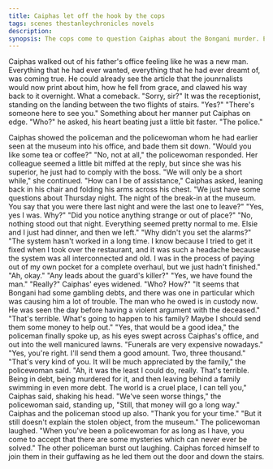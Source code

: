 ```yaml
---
title: Caiphas let off the hook by the cops
tags: scenes thestanleychronicles novels 
description: 
synopsis: The cops come to question Caiphas about the Bongani murder. ENDS WITH THEM pinning the blame on the wrong man and closing the case.
---
```


Caiphas walked out of his father's office feeling like he was a new man. Everything that he had ever wanted, everything that he had ever dreamt of, was coming true. He could already see the article that the jounrnalists would now print about him, how he fell from grace, and clawed his way back to it overnight. What a comeback.
"Sorry, sir?" 
It was the receptionist, standing on the landing between the two flights of stairs. 
"Yes?"
"There's someone here to see you." 
Something about her manner put Caiphas on edge.
"Who?" he asked, his heart beating just a little bit faster.
"The police."

Caiphas showed the policeman and the policewoman whom he had earlier seen at the museum into his office, and bade them sit down.
"Would you like some tea or coffee?"
"No, not at all," the policewoman responded. Her colleague seemed a little bit miffed at the reply, but since she was his superior, he just had to comply with the boss. "We will only be a short while," she continued.
"How can I be of assistance," Caiphas asked, leaning back in his chair and folding his arms across his chest.
"We just have some questions about Thursday night. The night of the break-in at the museum. You say that you were there last night and were the last one to leave?"
"Yes, yes I was. Why?"
"Did you notice anything strange or out of place?"
"No, nothing stood out that night. Everything seemed pretty normal to me. Elsie and I just had dinner, and then we left."
"Why didn't you set the alarms?"
"The system hasn't worked in a long time. I know because I tried to get it fixed when I took over the restaurant, and it was such a headache because the system was all interconnected and old. I was in the process of paying out of my own pocket for a complete overhaul, but we just hadn't finished."
"Ah, okay."
"Any leads about the guard's killer?"
"Yes, we have found the man."
"Really?" Caiphas' eyes widened. "Who? How?"
"It seems that Bongani had some gambling debts, and there was one in particular which was causing him a lot of trouble. The man who he owed is in custody now. He was seen the day before having a violent argument with the deceased."
"That's terrible. What's going to happen to his family? Maybe I should send them some money to help out."
"Yes, that would be a good idea," the policeman finally spoke up, as his eyes swept across Caiphas's office, and out into the well manicured lawns. "Funerals are very expensive nowadays."
"Yes, you're right. I'll send them a good amount. Two, three thousand."
"That's very kind of you. It will be much appreciated by the family," the policewoman said.
"Ah, it was the least I could do, really. That's terrible. Being in debt, being murdered for it, and then leaving behind a family swimming in even more debt. The world is a cruel place, I can tell you," Caiphas said, shaking his head.
"We've seen worse things," the policewoman said, standing up, "Still, that money will go a long way."
Caiphas and the policeman stood up also. "Thank you for your time."
"But it still doesn't explain the stolen object, from the museum."
The policewoman laughed. "When you've been a policewoman for as long as I have, you come to accept that there are some mysteries which can never ever be solved."
The other policeman burst out laughing. Caiphas forced himself to join them in their guffawing as he led them out the door and down the stairs.
